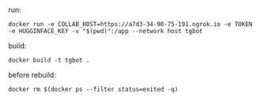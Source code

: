 run:
```angular2html
docker run -e COLLAB_HOST=https://a7d3-34-90-75-191.ngrok.io -e TOKEN -e HUGGINFACE_KEY -v "$(pwd)":/app --network host tgbot
```
build:
```angular2html
docker build -t tgbot .  
```
before rebuild:
```angular2html
docker rm $(docker ps --filter status=exited -q)
```